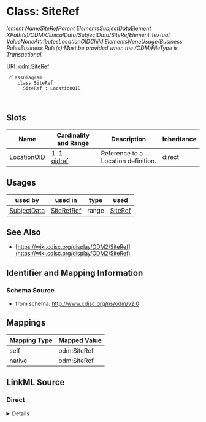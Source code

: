 # Class: SiteRef


_lement NameSiteRefParent ElementsSubjectDataElement XPath(s)/ODM/ClinicalData/SubjectData/SiteRefElement Textual ValueNoneAttributesLocationOIDChild ElementsNoneUsage/Business RulesBusiness Rule(s):Must be provided when the /ODM/FileType is Transactional._





URI: [odm:SiteRef](http://www.cdisc.org/ns/odm/v2.0/SiteRef)



```mermaid
 classDiagram
    class SiteRef
      SiteRef : LocationOID
        
      
```




<!-- no inheritance hierarchy -->


## Slots

| Name | Cardinality and Range | Description | Inheritance |
| ---  | --- | --- | --- |
| [LocationOID](LocationOID.md) | 1..1 <br/> [oidref](oidref.md) | Reference to a Location definition. | direct |





## Usages

| used by | used in | type | used |
| ---  | --- | --- | --- |
| [SubjectData](SubjectData.md) | [SiteRefRef](SiteRefRef.md) | range | [SiteRef](SiteRef.md) |






## See Also

* [https://wiki.cdisc.org/display/ODM2/SiteRef](https://wiki.cdisc.org/display/ODM2/SiteRef)

## Identifier and Mapping Information







### Schema Source


* from schema: http://www.cdisc.org/ns/odm/v2.0





## Mappings

| Mapping Type | Mapped Value |
| ---  | ---  |
| self | odm:SiteRef |
| native | odm:SiteRef |





## LinkML Source

<!-- TODO: investigate https://stackoverflow.com/questions/37606292/how-to-create-tabbed-code-blocks-in-mkdocs-or-sphinx -->

### Direct

<details>
```yaml
name: SiteRef
description: lement NameSiteRefParent ElementsSubjectDataElement XPath(s)/ODM/ClinicalData/SubjectData/SiteRefElement
  Textual ValueNoneAttributesLocationOIDChild ElementsNoneUsage/Business RulesBusiness
  Rule(s):Must be provided when the /ODM/FileType is Transactional.
from_schema: http://www.cdisc.org/ns/odm/v2.0
see_also:
- https://wiki.cdisc.org/display/ODM2/SiteRef
slots:
- LocationOID
slot_usage:
  LocationOID:
    name: LocationOID
    description: Reference to a Location definition.
    comments:
    - 'Required

      range:oidref

      Must match the OID attribute value for an AdminData/Location element where the
      AdminData/@StudyOID attribute matches the ClinicalData/@StudyOID.'
    domain_of:
    - User
    - Organization
    - SiteRef
    - LocationRef
    range: oidref
    required: true
class_uri: odm:SiteRef

```
</details>

### Induced

<details>
```yaml
name: SiteRef
description: lement NameSiteRefParent ElementsSubjectDataElement XPath(s)/ODM/ClinicalData/SubjectData/SiteRefElement
  Textual ValueNoneAttributesLocationOIDChild ElementsNoneUsage/Business RulesBusiness
  Rule(s):Must be provided when the /ODM/FileType is Transactional.
from_schema: http://www.cdisc.org/ns/odm/v2.0
see_also:
- https://wiki.cdisc.org/display/ODM2/SiteRef
slot_usage:
  LocationOID:
    name: LocationOID
    description: Reference to a Location definition.
    comments:
    - 'Required

      range:oidref

      Must match the OID attribute value for an AdminData/Location element where the
      AdminData/@StudyOID attribute matches the ClinicalData/@StudyOID.'
    domain_of:
    - User
    - Organization
    - SiteRef
    - LocationRef
    range: oidref
    required: true
attributes:
  LocationOID:
    name: LocationOID
    description: Reference to a Location definition.
    comments:
    - 'Required

      range:oidref

      Must match the OID attribute value for an AdminData/Location element where the
      AdminData/@StudyOID attribute matches the ClinicalData/@StudyOID.'
    from_schema: http://www.cdisc.org/ns/odm/v2.0
    rank: 1000
    alias: LocationOID
    owner: SiteRef
    domain_of:
    - User
    - Organization
    - SiteRef
    - LocationRef
    range: oidref
    required: true
class_uri: odm:SiteRef

```
</details>